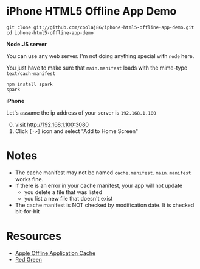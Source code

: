 iPhone HTML5 Offline App Demo
====

    git clone git://github.com/coolaj86/iphone-html5-offline-app-demo.git
    cd iphone-html5-offline-app-demo

**Node.JS server**

You can use any web server. I'm not doing anything special with `node` here.

You just have to make sure that `main.manifest` loads with the mime-type `text/cach-manifest`

    npm install spark
    spark

**iPhone**

Let's assume the ip address of your server is `192.168.1.100`

  0. visit http://192.168.1.100:3080
  0. Click `[->]` icon and select "Add to Home Screen"

Notes
====

  * The cache manifest may not be named `cache.manifest`. `main.manifest` works fine.
  * If there is an error in your cache manifest, your app will not update
    * you delete a file that was listed
    * you list a new file that doesn't exist
  * The cache manifest is NOT checked by modification date. It is checked bit-for-bit

Resources
====

  * [Apple Offline Application Cache](http://developer.apple.com/library/safari/#documentation/iPhone/Conceptual/SafariJSDatabaseGuide/OfflineApplicationCache/OfflineApplicationCache.html)
  * [Red Green](http://kentbrewster.com/backchannel/)
